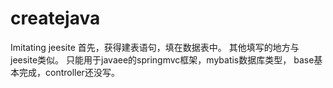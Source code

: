 # createjava
Imitating jeesite
首先，获得建表语句，填在数据表中。
其他填写的地方与jeesite类似。
只能用于javaee的springmvc框架，mybatis数据库类型，
base基本完成，controller还没写。
